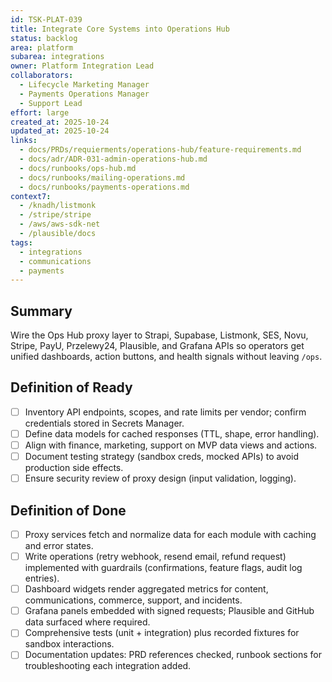 ```yaml
---
id: TSK-PLAT-039
title: Integrate Core Systems into Operations Hub
status: backlog
area: platform
subarea: integrations
owner: Platform Integration Lead
collaborators:
  - Lifecycle Marketing Manager
  - Payments Operations Manager
  - Support Lead
effort: large
created_at: 2025-10-24
updated_at: 2025-10-24
links:
  - docs/PRDs/requierments/operations-hub/feature-requirements.md
  - docs/adr/ADR-031-admin-operations-hub.md
  - docs/runbooks/ops-hub.md
  - docs/runbooks/mailing-operations.md
  - docs/runbooks/payments-operations.md
context7:
  - /knadh/listmonk
  - /stripe/stripe
  - /aws/aws-sdk-net
  - /plausible/docs
tags:
  - integrations
  - communications
  - payments
---
```


## Summary
Wire the Ops Hub proxy layer to Strapi, Supabase, Listmonk, SES, Novu, Stripe, PayU, Przelewy24, Plausible, and Grafana APIs so operators get unified dashboards, action buttons, and health signals without leaving `/ops`.

## Definition of Ready
- [ ] Inventory API endpoints, scopes, and rate limits per vendor; confirm credentials stored in Secrets Manager.
- [ ] Define data models for cached responses (TTL, shape, error handling).
- [ ] Align with finance, marketing, support on MVP data views and actions.
- [ ] Document testing strategy (sandbox creds, mocked APIs) to avoid production side effects.
- [ ] Ensure security review of proxy design (input validation, logging).

## Definition of Done
- [ ] Proxy services fetch and normalize data for each module with caching and error states.
- [ ] Write operations (retry webhook, resend email, refund request) implemented with guardrails (confirmations, feature flags, audit log entries).
- [ ] Dashboard widgets render aggregated metrics for content, communications, commerce, support, and incidents.
- [ ] Grafana panels embedded with signed requests; Plausible and GitHub data surfaced where required.
- [ ] Comprehensive tests (unit + integration) plus recorded fixtures for sandbox interactions.
- [ ] Documentation updates: PRD references checked, runbook sections for troubleshooting each integration added.
